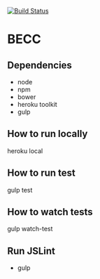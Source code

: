 [![Build Status](https://travis-ci.org/reebayroo/becc.svg)](https://travis-ci.org/reebayroo/becc)

# BECC

## Dependencies 
- node
- npm
- bower
- heroku toolkit
- gulp
## How to run locally

heroku local

## How to run test
gulp test

## How to watch tests
gulp watch-test

## Run JSLint
- gulp 


